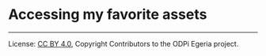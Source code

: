 <!-- SPDX-License-Identifier: CC-BY-4.0 -->
<!-- Copyright Contributors to the ODPi Egeria project. -->

# Accessing my favorite assets




----
License: [CC BY 4.0](https://creativecommons.org/licenses/by/4.0/),
Copyright Contributors to the ODPi Egeria project.